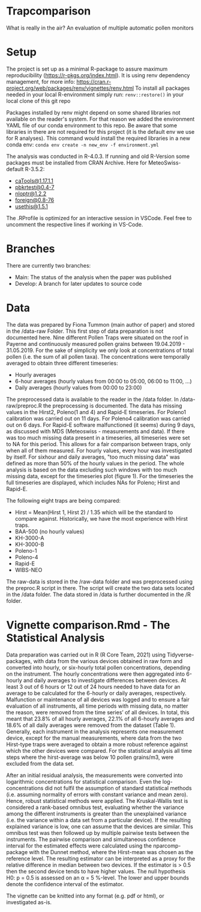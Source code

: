 # Trapcomparison
What is really in the air? An evaluation of multiple automatic pollen monitors

# Setup
The project is set up as a minimal R-package to assure maximum reproducibility (https://r-pkgs.org/index.html).
It is using renv dependency management, for more info: https://cran.r-project.org/web/packages/renv/vignettes/renv.html
To install all packages needed in your local R-environment simply run: `renv::restore()` in your local clone of this git repo

Packages installed by renv might depend on some shared libraries not available on the reader's system. For that reason we added the environment YAML file of our conda environment to this repo. Be aware that some libraries in there are not required for this project (it is the default env we use for R analyses). This command would install the required libraries in a new conda env: `conda env create -n new_env -f environment.yml`

The analysis was conducted in R-4.0.3.
If running and old R-Version some packages must be installed from CRAN Archive. Here for MeteoSwiss-default R-3.5.2:
 - caTools@1.17.1.1
 - pbkrtest@0.4-7
 - nloptr@1.2.2
 - foreign@0.8-76
 - usethis@1.5.1

The .RProfile is optimized for an interactive session in VSCode. Feel free to uncomment the respective lines if working in VS-Code.

# Branches
There are currently two branches:
 - Main: The status of the analysis when the paper was published
 - Develop: A branch for later updates to source code

# Data
The data was prepared by Fiona Tummon (main author of paper) and stored in the /data-raw Folder.
This first step of data preparation is not documented here.
Nine different Pollen Traps were situated on the roof in Payerne and continuously measured pollen 
grains between 19.04.2019 - 31.05.2019.
For the sake of simplicity we only look at concentrations of total pollen (i.e. the sum of all pollen taxa).
The concentrations were temporally averaged to obtain three different timeseries:

- Hourly averages
- 6-hour averages (hourly values from 00:00 to 05:00, 06:00 to 11:00, ...)
- Daily averages (hourly values from 00:00 to 23:00)

The preprocessed data is available to the reader in the /data folder. 
In /data-raw/preproc.R the preprocessing is documented.
The data has missing values in the Hirst2, Poleno(1 and 4) and Rapid-E timeseries. 
For Poleno1 calibration was carried out on 11 days.
For Poleno4 calibration was carried out on 6 days.
For Rapid-E software malfunctioned (it seems) during 9 days, as discussed with MDS (Meteoswiss - measurements and data).
If there was too much missing data present in a timeseries, all timeseries were set to NA for this period.
This allows for a fair comparison between traps, only when all of them measured.
For hourly values, every hour was investigated by itself. 
For sixhour and daily averages, "too much missing data" was defined as more than 50% of the hourly values in the period.
The whole analysis is based on the data excluding such windows with too much missing data, except for the timeseries plot (figure 1).
For the timeseries the full timeseries are displayed, which includes NAs for Poleno; Hirst and Rapid-E.

The following eight traps are being compared:

- Hirst = Mean(Hirst 1, Hirst 2) / 1.35 which will be the standard to compare against. Historically, we have the most experience with Hirst traps.
- BAA-500 (no hourly values)
- KH-3000-A
- KH-3000-B
- Poleno-1
- Poleno-4
- Rapid-E
- WIBS-NEO

The raw-data is stored in the /raw-data folder and was preprocessed using the preproc.R script in there. The script will create the two data sets located in the /data folder.
The data stored in /data is further documented in the /R folder.

# Vignette comparison.Rmd - The Statistical Analysis
Data preparation was carried out in R (R Core Team, 2021) using Tidyverse-packages, with data from the various devices obtained in raw form and converted into hourly, or six-hourly total pollen concentrations, depending on the instrument. The hourly concentrations were then aggregated into 6-hourly and daily averages to investigate differences between devices. At least 3 out of 6 hours or 12 out of 24 hours needed to have data for an average to be calculated for the 6-hourly or daily averages, respectively. Malfunction or maintenance of all devices was logged and to ensure a fair evaluation of all instruments, all time periods with missing data, no matter the reason, were removed from the time series’ of all devices. In total, this meant that 23.8% of all hourly averages, 22.1% of all 6-hourly averages and 18.6% of all daily averages were removed from the dataset (Table 1). Generally, each instrument in the analysis represents one measurement device, except for the manual measurements, where data from the two Hirst-type traps were averaged to obtain a more robust reference against which the other devices were compared. For the statistical analysis all time steps where the hirst-average was below 10 pollen grains/m3, were excluded from the data set.

After an initial residual analysis, the measurements were converted into logarithmic concentrations for statistical comparison. Even the log-concentrations did not fulfil the assumption of standard statistical methods (i.e. assuming normality of errors with constant variance and mean zero). Hence, robust statistical methods were applied. The Kruskal-Wallis test is considered a rank-based omnibus test, evaluating whether the variance among the different instruments is greater than the unexplained variance (i.e. the variance within a data set from a particular device). If the resulting explained variance is low, one can assume that the devices are similar. This omnibus test was then followed up by multiple pairwise tests between the instruments. The pairwise comparison and simultaneous confidence interval for the estimated effects were calculated using the nparcomp-package with the Dunnet method, where the Hirst-mean was chosen as the reference level. The resulting estimator can be interpreted as a proxy for the relative difference in median between two devices. If the estimator is > 0.5 then the second device tends to have higher values. The null hypothesis H0: p = 0.5 is assessed on an α = 5 %-level. The lower and upper bounds denote the confidence interval of the estimator.


The vignette can be knitted into any format (e.g. pdf or html), or investigated as-is.



